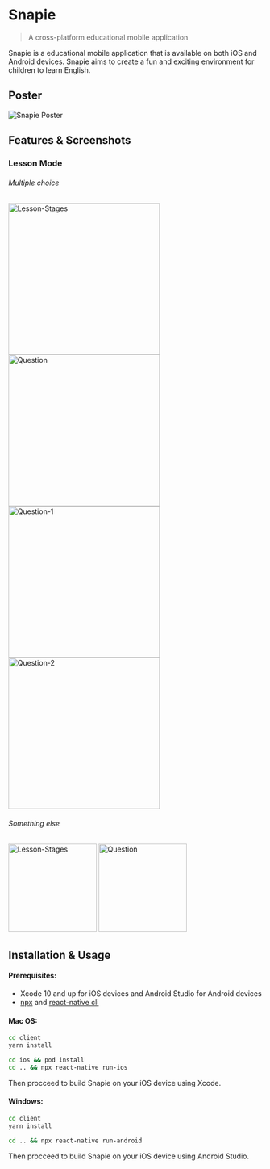 # Snapie
> A cross-platform educational mobile application

Snapie is a educational mobile application that is available on both iOS and Android devices. Snapie aims to create a
fun and exciting environment for children to learn English.

## Poster
![Snapie Poster](https://res.cloudinary.com/dp6np8gta/image/upload/v1591454645/snapie/demo-pictures/Demo-Poster.jpg)

## Features & Screenshots
### Lesson Mode 

###### Multiple choice
<div>
    <img alt="Lesson-Stages" width="300" src="https://res.cloudinary.com/dp6np8gta/image/upload/v1591458029/snapie/demo-pictures/iOS/Lesson-Stages.png">
    <img alt="Question" width="300" src="https://res.cloudinary.com/dp6np8gta/image/upload/v1591458029/snapie/demo-pictures/iOS/Question.png" />
    <img alt="Question-1" width="300" src="https://res.cloudinary.com/dp6np8gta/image/upload/v1591458652/snapie/demo-pictures/iOS/Question-1.png" />
    <img alt="Question-2" width="300" src="https://res.cloudinary.com/dp6np8gta/image/upload/v1591458652/snapie/demo-pictures/iOS/Question-2.png" />
</div>


###### Something else
<div>
    <img alt="Lesson-Stages" width="175" src="https://res.cloudinary.com/dp6np8gta/image/upload/v1591458029/snapie/demo-pictures/iOS/Lesson-Stages.png">
    <img alt="Question" width="175" src="https://res.cloudinary.com/dp6np8gta/image/upload/v1591458029/snapie/demo-pictures/iOS/Question.png" />
</div>

## Installation & Usage
#### Prerequisites:
- Xcode 10 and up for iOS devices and Android Studio for Android devices
- [npx](https://www.npmjs.com/package/npx) and [react-native cli](https://github.com/react-native-community/cli) 

#### Mac OS:
```sh
cd client
yarn install

cd ios && pod install
cd .. && npx react-native run-ios
```

Then procceed to build Snapie on your iOS device using Xcode.

#### Windows:
```sh
cd client
yarn install

cd .. && npx react-native run-android
```

Then procceed to build Snapie on your iOS device using Android Studio.


